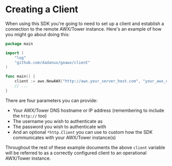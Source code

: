 # Creating a Client

When using this SDK you're going to need to set up a client and establish a connection to the remote AWX/Tower
instance. Here's an example of how you might go about doing this:

```go
package main

import (
    "log"
    "github.com/dadanux/goawx/client"
)

func main() {
    client := awx.NewAWX("http://awx.your_server_host.com", "your_awx_username", "your_awx_passwd", nil)
    // ...
}
```

There are four parameters you can provide:

* Your AWX/Tower DNS hostname or IP address (remembering to include the `http://` too)
* The username you wish to authenticate as
* The password you wish to authenticate with
* And an optional `*http.Client` you can use to custom how the SDK communicates with your AWX/Tower instance(s)

Throughout the rest of these example documents the above `client` variable will be referred to as a correctly
configured client to an operational AWX/Tower instance.
